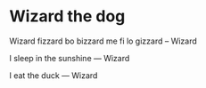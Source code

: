 # Wizard the dog

Wizard fizzard bo bizzard me fi lo gizzard – Wizard

I sleep in the sunshine — Wizard

I eat the duck — Wizard
